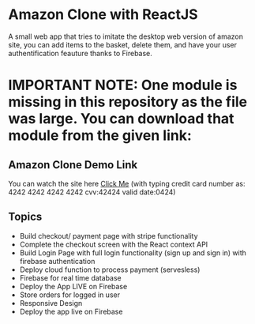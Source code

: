 # Amazon Clone with ReactJS

A small web app that tries to imitate the desktop web version of amazon site, you can add items to the basket, delete them, and have your user authentification feauture thanks to Firebase.

# IMPORTANT NOTE: One module is missing in this repository as the file was large. You can download that module from the given link:

## Amazon Clone Demo Link

You can watch the site here 
[Click Me](https://amaznclone-v1.web.app/)
(with typing credit card number as: 4242 4242 4242 4242 cvv:42424 valid date:0424)

## Topics 

- Build checkout/ payment page with stripe functionality
- Complete the checkout screen with the React context API
- Build Login Page with full login functionality (sign up and sign in) with firebase authentication
- Deploy cloud function to process payment (servesless)
- Firebase for real time database
- Deploy the App LIVE on Firebase
- Store orders for logged in user
- Responsive Design
- Deploy the app live on Firebase
